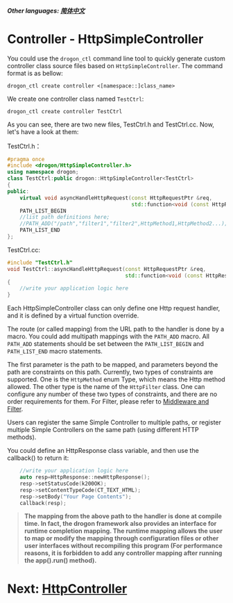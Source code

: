 ##### Other languages: [简体中文](/CHN/CHN-04-1-控制器-HttpSimpleController)

# Controller - HttpSimpleController

You could use the `drogon_ctl` command line tool to quickly generate custom controller class source files based on `HttpSimpleController`. The command format is as bellow:

```shell
drogon_ctl create controller <[namespace::]class_name>
```

We create one controller class named `TestCtrl`:

```shell
drogon_ctl create controller TestCtrl
```

As you can see, there are two new files, TestCtrl.h and TestCtrl.cc. Now, let's have a look at them:

TestCtrl.h：

```c++
#pragma once
#include <drogon/HttpSimpleController.h>
using namespace drogon;
class TestCtrl:public drogon::HttpSimpleController<TestCtrl>
{
public:
    virtual void asyncHandleHttpRequest(const HttpRequestPtr &req,
                                        std::function<void (const HttpResponsePtr &)> &&callback)override;
    PATH_LIST_BEGIN
    //list path definitions here;
    //PATH_ADD("/path","filter1","filter2",HttpMethod1,HttpMethod2...);
    PATH_LIST_END
};
```

TestCtrl.cc:

```c++
#include "TestCtrl.h"
void TestCtrl::asyncHandleHttpRequest(const HttpRequestPtr &req,
                                      std::function<void (const HttpResponsePtr &)> &&callback)
{
    //write your application logic here
}
```

Each HttpSimpleController class can only define one Http request handler, and it is defined by a virtual function override.

The route (or called mapping) from the URL path to the handler is done by a macro. You could add multipath mappings with the `PATH_ADD` macro. All `PATH_ADD` statements should be set between the `PATH_LIST_BEGIN` and `PATH_LIST_END` macro statements.

The first parameter is the path to be mapped, and parameters beyond the path are constraints on this path. Currently, two types of constraints are supported. One is the `HttpMethod` enum Type, which means the Http method allowed. The other type is the name of the `HttpFilter` class. One can configure any number of these two types of constraints, and there are no order requirements for them. For Filter, please refer to [Middleware and Filter](/ENG/ENG-05-Middleware-and-Filter).

Users can register the same Simple Controller to multiple paths, or register multiple Simple Controllers on the same path (using different HTTP methods).

You could define an HttpResponse class variable, and then use the callback() to return it:

```c++
    //write your application logic here
    auto resp=HttpResponse::newHttpResponse();
    resp->setStatusCode(k200OK);
    resp->setContentTypeCode(CT_TEXT_HTML);
    resp->setBody("Your Page Contents");
    callback(resp);
```

> **The mapping from the above path to the handler is done at compile time. In fact, the drogon framework also provides an interface for runtime completion mapping. The runtime mapping allows the user to map or modify the mapping through configuration files or other user interfaces without recompiling this program (For performance reasons, it is forbidden to add any controller mapping after running the app().run() method).**

# Next: [HttpController](/ENG/ENG-04-2-Controller-HttpController)

